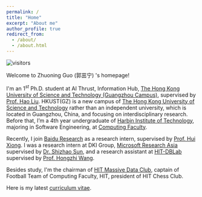 ```yaml
---
permalink: /
title: "Home"
excerpt: "About me"
author_profile: true
redirect_from:
  - /about/
  - /about.html
---
```


![visitors](https://visitor-badge.glitch.me/badge?page_id=gzn00417.github.io)

Welcome to Zhuoning Guo (郭茁宁) 's homepage!

I'm an $1^{st}$ Ph.D. student at AI Thrust, Information Hub, [The Hong Kong University of Science and Technology (Guangzhou Campus)](https://hkust-gz.edu.cn/), supervised by [Prof. Hao Liu](https://raymondhliu.github.io/). HKUST(GZ) is a new campus of [The Hong Kong University of Science and Technology](https://hkust.edu.hk/) rather than an independent university, which is located in Guangzhou, China, and focusing on interdisciplinary research. Before that, I’m a 4th year undergraduate of [Harbin Institute of Technology](http://www.hit.edu.cn/), majoring in Software Engineering, at [Computing Faculty](http://cs.hit.edu.cn/).

 Recently, I join [Baidu Research](http://research.baidu.com/) as a research intern, supervised by [Prof. Hui Xiong](http://datamining.rutgers.edu/). I was a research intern at DKI Group, [Microsoft Research Asia](https://www.msra.cn/) supervised by [Dr. Shizhao Sun](https://www.linkedin.com/in/%E8%AF%97%E6%98%AD-%E5%AD%99-771b42141/), and a research assistant at [HIT-DBLab](http://cs.hit.edu.cn/2018/1126/c11289a218419/page.htm) supervised by [Prof. Hongzhi Wang](http://homepage.hit.edu.cn/wang).

Besides study, I'm the chairman of [HIT Massive Data Club](http://cs.hit.edu.cn/hlsjjlb/list.htm), captain of Football Team of Computing Faculty, HIT, president of HIT Chess Club.

Here is my latest [curriculum vitae](https://gzn00417.github.io/cv/).
